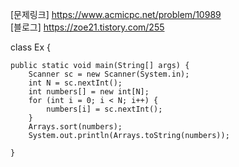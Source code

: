 [문제링크] https://www.acmicpc.net/problem/10989  <br/>
[블로그] https://zoe21.tistory.com/255

class Ex {

	public static void main(String[] args) {
		Scanner sc = new Scanner(System.in);
		int N = sc.nextInt();
		int numbers[] = new int[N];
		for (int i = 0; i < N; i++) {
			numbers[i] = sc.nextInt();
		}
		Arrays.sort(numbers); 
		System.out.println(Arrays.toString(numbers));

	}
